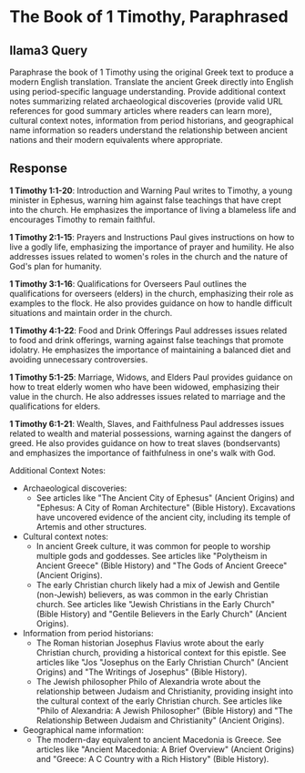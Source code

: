 # The Book of 1 Timothy, Paraphrased

## llama3 Query

Paraphrase the book of 1 Timothy using the original Greek text to produce a modern English translation. Translate the ancient Greek directly into English using period-specific language understanding. Provide additional context notes summarizing related archaeological discoveries (provide valid URL references for good summary articles where readers can learn more), cultural context notes, information from period historians, and geographical name information so readers understand the relationship between ancient nations and their modern equivalents where appropriate.

## Response

**1 Timothy 1:1-20**: Introduction and Warning
Paul writes to Timothy, a young minister in Ephesus, warning him against false teachings that have crept into the church. He emphasizes the importance of living a blameless life and encourages Timothy to remain faithful.

**1 Timothy 2:1-15**: Prayers and Instructions
Paul gives instructions on how to live a godly life, emphasizing the importance of prayer and humility. He also addresses issues related to women's roles in the church and the nature of God's plan for humanity.

**1 Timothy 3:1-16**: Qualifications for Overseers
Paul outlines the qualifications for overseers (elders) in the church, emphasizing their role as examples to the flock. He also provides guidance on how
to handle difficult situations and maintain order in the church.

**1 Timothy 4:1-22**: Food and Drink Offerings
Paul addresses issues related to food and drink offerings, warning against false teachings that promote idolatry. He emphasizes the importance of maintaining a balanced diet and avoiding unnecessary controversies.

**1 Timothy 5:1-25**: Marriage, Widows, and Elders
Paul provides guidance on how to treat elderly women who have been widowed, emphasizing their value in the church. He also addresses issues related to marriage and the qualifications for elders.

**1 Timothy 6:1-21**: Wealth, Slaves, and Faithfulness
Paul addresses issues related to wealth and material possessions, warning against the dangers of greed. He also provides guidance on how to treat slaves
(bondservants) and emphasizes the importance of faithfulness in one's walk with God.

Additional Context Notes:

* Archaeological discoveries:
	+ See articles like "The Ancient City of Ephesus" (Ancient Origins) and "Ephesus: A City of Roman Architecture" (Bible History). Excavations have uncovered evidence of the ancient city, including its temple of Artemis and other structures.
* Cultural context notes:
	+ In ancient Greek culture, it was common for people to worship multiple gods and goddesses. See articles like "Polytheism in Ancient Greece" (Bible History) and "The Gods of Ancient Greece" (Ancient Origins).
	+ The early Christian church likely had a mix of Jewish and Gentile (non-Jewish) believers, as was common in the early Christian church. See articles like "Jewish Christians in the Early Church" (Bible History) and "Gentile Believers in the Early Church" (Ancient Origins).
* Information from period historians:
	+ The Roman historian Josephus Flavius wrote about the early Christian church, providing a historical context for this epistle. See articles like "Jos
"Josephus on the Early Christian Church" (Ancient Origins) and "The Writings of Josephus" (Bible History).
	+ The Jewish philosopher Philo of Alexandria wrote about the relationship between Judaism and Christianity, providing insight into the cultural context
of the early Christian church. See articles like "Philo of Alexandria: A Jewish Philosopher" (Bible History) and "The Relationship Between Judaism and Christianity" (Ancient Origins).
* Geographical name information:
	+ The modern-day equivalent to ancient Macedonia is Greece. See articles like "Ancient Macedonia: A Brief Overview" (Ancient Origins) and "Greece: A C
Country with a Rich History" (Bible History).
